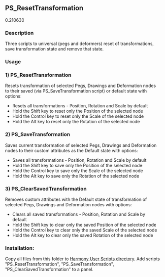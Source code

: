 ## PS_ResetTransformation
0.210630

### Description
Three scripts to universal (pegs and deformers) reset of transformations, save transformation state and remove that state.

### Usage
### 1) PS_ResetTransformation
Resets transformation of selected Pegs, Drawings and Deformation nodes to their saved (via PS_SaveTransformation script) or default state with options:
- Resets all transformations - Position, Rotation and Scale by default
- Hold the Shift key to reset only the Position of the selected node
- Hold the Control key to reset only the Scale of the selected node
- Hold the Alt key to reset only the Rotation of the selected node

### 2) PS_SaveTransformation
Saves current transformation of selected Pegs, Drawings and Deformation nodes to their custom attributes as the Default state with options:
- Saves all transformations - Position, Rotation and Scale by default
- Hold the Shift key to save only the Position of the selected node
- Hold the Control key to save only the Scale of the selected node
- Hold the Alt key to save only the Rotation of the selected node

### 3) PS_ClearSavedTransformation
Removes custom attributes with the Default state of transformation of selected Pegs, Drawings and Deformation nodes with options:
- Clears all saved transformations - Position, Rotation and Scale by default
- Hold the Shift key to clear only the saved Position of the selected node
- Hold the Control key to clear only the saved Scale of the selected node
- Hold the Alt key to clear only the saved Rotation of the selected node

### Installation:
Copy all files from this folder to [Harmony User Scripts directory](https://docs.toonboom.com/help/harmony-20/premium/scripting/import-script.html).
Add scripts "PS_ResetTransformation", "PS_SaveTransformation", "PS_ClearSavedTransformation" to a panel.
